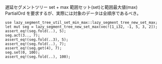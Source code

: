 遅延セグメントツリー set + max
範囲セット(set)と範囲最大値(max)
PartialOrd を要求するが、実際には対象のデータは全順序であるべき。

```
use lazy_segment_tree_util_set_min_max::lazy_segment_tree_new_set_max;
let mut seg = lazy_segment_tree_new_set_max(vec![1_i32, -1, 5, 3, 2]);
assert_eq!(seg.fold(..), 5);
seg.act(3.., 7);
assert_eq!(seg.fold(..3), 5);
assert_eq!(seg.fold(..), 7);
assert_eq!(seg.get(4), 7);
seg.set(0, 100);
assert_eq!(seg.fold(..), 100);
```
